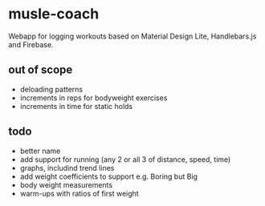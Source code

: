 # musle-coach

Webapp for logging workouts based on Material Design Lite, Handlebars.js and Firebase. 

## out of scope

* deloading patterns
* increments in reps for bodyweight exercises
* increments in time for static holds

## todo

* better name
* add support for running (any 2 or all 3 of distance, speed, time)
* graphs, includind trend lines 
* add weight coefficients to support e.g. Boring but Big
* body weight measurements
* warm-ups with ratios of first weight